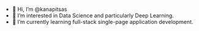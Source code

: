 - 👋 Hi, I’m @kanapitsas
- 👀 I’m interested in Data Science and particularly Deep Learning.
- 🌱 I’m currently learning full-stack single-page application development.

<!---
kanapitsas/kanapitsas is a ✨ special ✨ repository because its `README.md` (this file) appears on your GitHub profile.
You can click the Preview link to take a look at your changes.
--->
